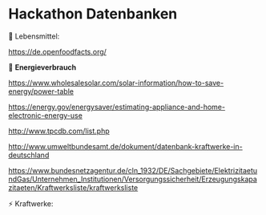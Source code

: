 # Hackathon Datenbanken

:beer: Lebensmittel:

https://de.openfoodfacts.org/

:electric_plug: **Energieverbrauch**

https://www.wholesalesolar.com/solar-information/how-to-save-energy/power-table

https://energy.gov/energysaver/estimating-appliance-and-home-electronic-energy-use

http://www.tpcdb.com/list.php

http://www.umweltbundesamt.de/dokument/datenbank-kraftwerke-in-deutschland

https://www.bundesnetzagentur.de/cln_1932/DE/Sachgebiete/ElektrizitaetundGas/Unternehmen_Institutionen/Versorgungssicherheit/Erzeugungskapazitaeten/Kraftwerksliste/kraftwerksliste

:zap: Kraftwerke:

